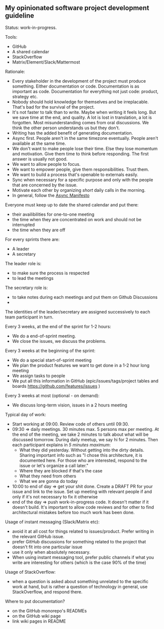 ## My opinionated software project development guideline

Status: work-in-progress.

Tools: 
- GitHub
- A shared calendar
- StackOverflow
- Matrix/Element/Slack/Mattermost

Rationale:
- Every stakeholder in the development of the project must produce something. Either documentation or code. Documentation is as important as code. Documentation for everything not just code: product, strategy etc.
- Nobody should hold knowledge for themselves and be irreplacable. That's bad for the survival of the project.
- It's not faster to talk than to write. Maybe when writing it feels long. But we save time at the end, and quality. A lot is lost in translation, a lot is forgotten. Most misunderstanding comes from oral discussions. We think the other person understands us but they don't.
- Writing has the added benefit of generating documentation.
- Async first. People aren't in the same timezone eventually. People aren't available at the same time.
- We don't want to make people lose their time. Else they lose momentum and motivation. Give them time to think before responding. The first answer is usually not good.
- We want to allow people to focus.
- We want to empower people, give them responsibilities. Trust them.
- We want to build a process that's openable to externals easily.
- Sync when necessary for a specific purpose and only with the people that are concerned by the issue.
- Motivate each other by organizing _short_ daily calls in the morning.
- In general, follow the [Async Manifesto](http://asyncmanifesto.org/)

Everyone must keep up to date the shared calendar and put there:
- their availibilities for one-to-one meeting
- the time when they are concentrated on work and should not be interrupted
- the time when they are off

For every sprints there are:
  - A leader
  - A secretary

The leader role is:
- to make sure the process is respected
- to lead the meetings

The secretary role is:
- to take notes during each meetings and put them on Github Discussions
- 
The identities of the leader/secretary are assigned successively to each team participant in turn.

Every 3 weeks, at the end of the sprint for 1-2 hours:
- We do a end-of-sprint meeting.
- We close the issues, we discuss the problems.

Every 3 weeks at the beginning of the sprint:
- We do a special start-of-sprint meeting
- We plan the product features we want to get done in a 1-2 hour long meeting
- We assign tasks to people
- We put all this information in GitHub (epic/issues/tags/project tables and boards https://github.com/features/issues )

Every 3 weeks at most (optional - on demand):
- We discuss long-term vision, issues in a 2 hours meeting

Typical day of work:
- Start working at 09:00. Review code of others until 09:30.
- 09:30 => daily meetings. 30 minutes max. 5 persons max per meeting. At the end of the meeting, we take 2 minutes to talk about what will be discussed tomorrow. During daily meetup, we say hi for 2 minutes. Then each participant explains in _5 minutes maximum_:
	- What they did yesterday. Without getting into the dirty details. Sharing important info such as "I chose this architecture, it is documented here. For those who are interested, respond to the issue or let's organize a call later."
	- Where they are blocked if that's the case
	- What they need from others
	- What we are gonna do today
- 10:00 to end of day => get your shit done. Create a DRAFT PR for your issue and link to the issue. Set up meeting with relevant people if and only if it's not necessary to fix it otherwise
- end of the day => push work-in-progress code. It doesn't matter if it doesn't build. It's important to allow code reviews and for other to find architectural mistakes before too much work has been done.

Usage of instant messaging (Slack/Matrix etc):
- avoid it at all cost for things related to issues/product. Prefer writing in the relevant GitHub issue.
- prefer GitHub discussions for something related to the project that doesn't fit into one particular issue
- use it only when absolutely necessary.
- When using instant messaging tool, prefer public channels if what you write are interesting for others (which is the case 90% of the time)

Usage of StackOverflow:
- when a question is asked about something unrelated to the specific work at hand, but is rather a question of technology in general, use StackOverflow, and respond there.

Where to put documentation?
- on the GitHub monorepo's READMEs
- on the GitHub wiki page
- link wiki pages in README
